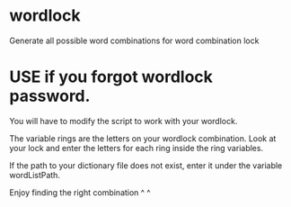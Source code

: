 # wordlock
Generate all possible word combinations for word combination lock

# USE if you forgot wordlock password. 
You will have to modify the script to work with your wordlock.

The variable rings are the letters on your wordlock combination. Look at your lock and enter the letters for each ring inside the ring variables. 

If the path to your dictionary file does not exist, enter it under the variable wordListPath. 

Enjoy finding the right combination ^ ^
